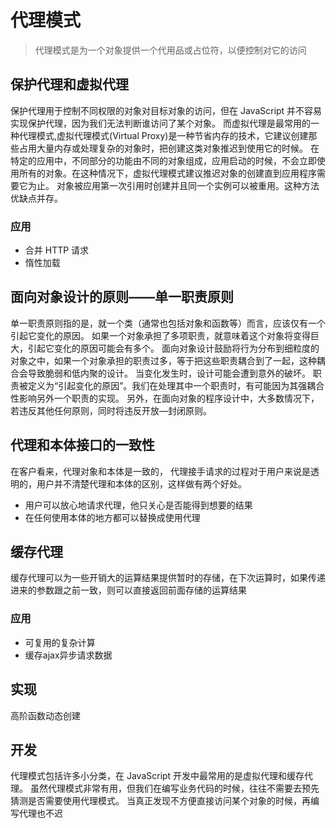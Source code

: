 # 代理模式
> 代理模式是为一个对象提供一个代用品或占位符，以便控制对它的访问

## 保护代理和虚拟代理
保护代理用于控制不同权限的对象对目标对象的访问，但在 JavaScript 并不容易实现保护代理，因为我们无法判断谁访问了某个对象。
而虚拟代理是最常用的一种代理模式,虚拟代理模式(Virtual Proxy)是一种节省内存的技术，它建议创建那些占用大量内存或处理复杂的对象时，把创建这类对象推迟到使用它的时候。
在特定的应用中，不同部分的功能由不同的对象组成，应用启动的时候，不会立即使用所有的对象。在这种情况下，虚拟代理模式建议推迟对象的创建直到应用程序需要它为止。
对象被应用第一次引用时创建并且同一个实例可以被重用。这种方法优缺点并存。

### 应用
 - 合并 HTTP 请求
 - 惰性加载

## 面向对象设计的原则——单一职责原则
单一职责原则指的是，就一个类（通常也包括对象和函数等）而言，应该仅有一个引起它变化的原因。
如果一个对象承担了多项职责，就意味着这个对象将变得巨大，引起它变化的原因可能会有多个。
面向对象设计鼓励将行为分布到细粒度的对象之中，如果一个对象承担的职责过多，等于把这些职责耦合到了一起，这种耦合会导致脆弱和低内聚的设计。
当变化发生时，设计可能会遭到意外的破坏。
职责被定义为“引起变化的原因”。我们在处理其中一个职责时，有可能因为其强耦合性影响另外一个职责的实现。
另外，在面向对象的程序设计中，大多数情况下，若违反其他任何原则，同时将违反开放—封闭原则。

## 代理和本体接口的一致性
  在客户看来，代理对象和本体是一致的， 代理接手请求的过程对于用户来说是透明的，用户并不清楚代理和本体的区别，这样做有两个好处。

 - 用户可以放心地请求代理，他只关心是否能得到想要的结果
 - 在任何使用本体的地方都可以替换成使用代理

## 缓存代理
缓存代理可以为一些开销大的运算结果提供暂时的存储，在下次运算时，如果传递进来的参数跟之前一致，则可以直接返回前面存储的运算结果

### 应用
 - 可复用的复杂计算
 - 缓存ajax异步请求数据

## 实现
高阶函数动态创建

## 开发
代理模式包括许多小分类，在 JavaScript 开发中最常用的是虚拟代理和缓存代理。
虽然代理模式非常有用，但我们在编写业务代码的时候，往往不需要去预先猜测是否需要使用代理模式。
当真正发现不方便直接访问某个对象的时候，再编写代理也不迟